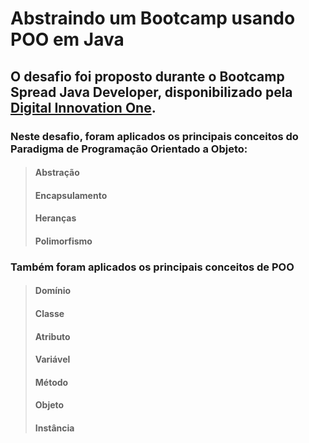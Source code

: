 # Abstraindo um Bootcamp usando POO em Java



## O desafio foi proposto durante o Bootcamp Spread Java Developer, disponibilizado pela [Digital Innovation One](https://www.dio.me/).



### Neste desafio, foram aplicados os principais conceitos do Paradigma de Programação Orientado a Objeto:

> #### Abstração
>
> #### Encapsulamento
>
> #### Heranças
>
> #### Polimorfismo



### Também foram aplicados os principais conceitos de POO

> #### Domínio
>
> #### Classe
>
> #### Atributo
>
> #### Variável
>
> #### Método
>
> #### Objeto
>
> #### Instância

